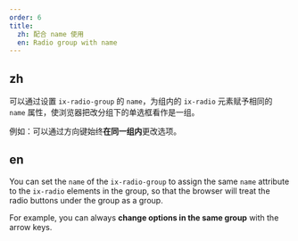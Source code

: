 ```yaml
---
order: 6
title:
  zh: 配合 name 使用
  en: Radio group with name
---
```


## zh

可以通过设置 `ix-radio-group` 的 `name`，为组内的 `ix-radio` 元素赋予相同的 `name` 属性，使浏览器把改分组下的单选框看作是一组。

例如：可以通过方向键始终**在同一组内**更改选项。

## en

You can set the `name` of the `ix-radio-group` to assign the same `name` attribute to the `ix-radio` elements in the group, so that the browser will treat the radio buttons under the group as a group.

For example, you can always **change options in the same group** with the arrow keys.
